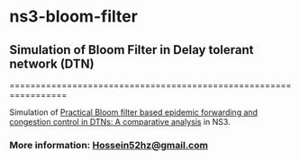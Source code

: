 # ns3-bloom-filter
## Simulation of Bloom Filter in Delay tolerant network (DTN)
=================================================================

Simulation of [Practical Bloom filter based epidemic forwarding and congestion control in DTNs: A comparative analysis](https://www.sciencedirect.com/science/article/pii/S0140366414001005) in NS3.

### More information: Hossein52hz@gmail.com
